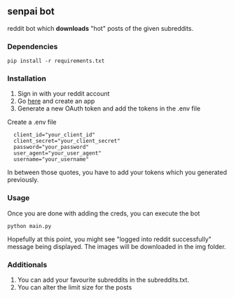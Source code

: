 ## senpai bot

reddit bot which **downloads** "hot" posts of the given subreddits.

### Dependencies

```
pip install -r requirements.txt

```
### Installation

1) Sign in with your reddit account
2) Go [here](https://www.reddit.com/prefs/apps/) and create an app
3) Generate a new OAuth token and add the tokens in the .env file

Create a .env file 
```
  client_id="your_client_id"
  client_secret="your_client_secret"
  password="your_password"
  user_agent="your_user_agent"
  username="your_username"

```

In between those quotes, you have to add your tokens which you generated previously.

### Usage
Once you are done with adding the creds, you can execute the bot
```
python main.py
```
Hopefully at this point, you might see "logged into reddit successfully" message being displayed.
The images will be downloaded in the img folder.
### Additionals

1) You can add your favourite subreddits in the subreddits.txt.
2) You can alter the limit size for the posts


